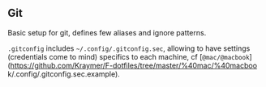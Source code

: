 ## Git

Basic setup for git, defines few aliases and ignore patterns.

`.gitconfig` includes `~/.config/.gitconfig.sec`, allowing to have settings (credentials come to mind) specifics to each machine, cf [`@mac/@macbook`](https://github.com/Kraymer/F-dotfiles/tree/master/%40mac/%40macboo
k/.config/.gitconfig.sec.example).
